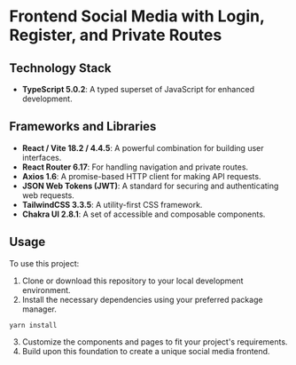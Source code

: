 # Frontend Social Media with Login, Register, and Private Routes

## Technology Stack

- **TypeScript 5.0.2**: A typed superset of JavaScript for enhanced development.

## Frameworks and Libraries

- **React / Vite 18.2 / 4.4.5**: A powerful combination for building user interfaces.
- **React Router 6.17**: For handling navigation and private routes.
- **Axios 1.6**: A promise-based HTTP client for making API requests.
- **JSON Web Tokens (JWT)**: A standard for securing and authenticating web requests.
- **TailwindCSS 3.3.5**: A utility-first CSS framework.
- **Chakra UI 2.8.1**: A set of accessible and composable components.

## Usage

To use this project:

1. Clone or download this repository to your local development environment.
2. Install the necessary dependencies using your preferred package manager.

```shell
yarn install
```

3. Customize the components and pages to fit your project's requirements.
4. Build upon this foundation to create a unique social media frontend.
